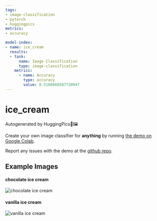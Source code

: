 ```yaml
---
tags:
- image-classification
- pytorch
- huggingpics
metrics:
- accuracy

model-index:
- name: ice_cream
  results:
  - task:
      name: Image Classification
      type: image-classification
    metrics:
      - name: Accuracy
        type: accuracy
        value: 0.5166666507720947
---
```


# ice_cream


Autogenerated by HuggingPics🤗🖼️

Create your own image classifier for **anything** by running [the demo on Google Colab](https://colab.research.google.com/github/nateraw/huggingpics/blob/main/HuggingPics.ipynb).

Report any issues with the demo at the [github repo](https://github.com/nateraw/huggingpics).


## Example Images


#### chocolate ice cream

![chocolate ice cream](images/chocolate_ice_cream.jpg)

#### vanilla ice cream

![vanilla ice cream](images/vanilla_ice_cream.jpg)